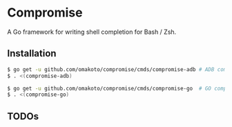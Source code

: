 # Compromise

A Go framework for writing shell completion for Bash / Zsh.


## Installation

```sh
$ go get -u github.com/omakoto/compromise/cmds/compromise-adb # ADB completion
$ . <(compromise-adb)

$ go get -u github.com/omakoto/compromise/cmds/compromise-go  # GO completion
$ . <(compromise-go)
```


## TODOs
